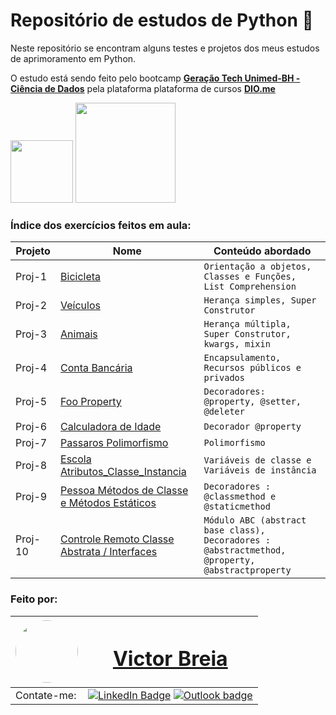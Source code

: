 # Repositório de estudos de Python 🐍

Neste repositório se encontram alguns testes e projetos dos meus estudos de aprimoramento em Python.

O estudo está sendo feito pelo bootcamp [**Geração Tech Unimed-BH - Ciência de Dados**](https://web.dio.me/track/ee0706bf-2d0a-4c45-8611-c1ee3b5fee2d) pela plataforma plataforma de cursos [**DIO.me**](https://dio.me)

[<img src="https://hermes.dio.me/tracks/342f7392-a8b5-421f-bea9-d29f1fd8aae9.png" width="100"/>](https://hermes.dio.me/tracks/342f7392-a8b5-421f-bea9-d29f1fd8aae9.png) [<img src="https://hermes.digitalinnovation.one/assets/diome/logo-full.svg" width="160"/>](https://hermes.digitalinnovation.one/assets/diome/logo-full.svg)

### Índice dos exercícios feitos em aula:

| Projeto  | Nome                                                                                                                               | Conteúdo abordado                                             |
| -------- | ---------------------------------------------------------------------------------------------------------------------------------- | ------------------------------------------------------------- |
| Proj-1 | [Bicicleta](https://github.com/vbreia/Learning_Python/blob/main/Projetos_POO/01_Bicicleta_Classes_Functions_ListComprehensions.py) | `Orientação a objetos, Classes e Funções, List Comprehension` |
| Proj-2 | [Veículos](https://github.com/vbreia/Learning_Python/blob/main/Projetos_POO/02_heranca_simples_veiculo.py)                         | `Herança simples, Super Construtor`                           |
| Proj-3 | [Animais](https://github.com/vbreia/Learning_Python/blob/main/Projetos_POO/03_heranca_multipla_animais.py)                            | `Herança múltipla, Super Construtor, kwargs, mixin`           |
| Proj-4 | [Conta Bancária](https://github.com/vbreia/Learning_Python/blob/main/Projetos_POO/04_Conta_Encapsulamento.py)                            | `Encapsulamento, Recursos públicos e privados`           |
| Proj-5 | [Foo Property](https://github.com/vbreia/Learning_Python/blob/main/Projetos_POO/05_Foo_Propriedades.py)                            | `Decoradores: @property, @setter, @deleter`           |
| Proj-6 | [Calculadora de Idade](https://github.com/vbreia/Learning_Python/blob/main/Projetos_POO/06_Calc_Idade_Dec_Property.py)                            | `Decorador @property`           |
| Proj-7 | [Passaros Polimorfismo](https://github.com/vbreia/Learning_Python/blob/main/Projetos_POO/07_Passaros_polimorfismo.py)                            | `Polimorfismo`           |
| Proj-8 | [Escola Atributos_Classe_Instancia](https://github.com/vbreia/Learning_Python/blob/main/Projetos_POO/08_Escola_atributos_classe_instancia.py)                            | `Variáveis de classe e Variáveis de instância`           |
| Proj-9 | [Pessoa Métodos de Classe e Métodos Estáticos](https://github.com/vbreia/Learning_Python/blob/main/Projetos_POO/09_Pessoa_metodos_classe_estatico.py)                            | `Decoradores : @classmethod e @staticmethod`           |
| Proj-10 | [Controle Remoto Classe Abstrata / Interfaces](https://github.com/vbreia/Learning_Python/blob/main/Projetos_POO/10_ControleRemoto_Classe_Abstrata.py)                            | `Módulo ABC (abstract base class), Decoradores : @abstractmethod,  @property,  @abstractproperty`           |

### Feito por:

| <a  href="https://www.linkedin.com/in/victor-breia/"> <img  style="border-radius: 50%;"  src="https://i.imgur.com/lGrTp6M.png" width="100px;"  alt=""/> |<h1> [Victor Breia](https://www.linkedin.com/in/victor-breia/)</a>                                                                      </h1>                                                                                                                                                                                    |
| ----------------------------------------------------------------------------------------------------------------------------------------------------------------------------------------------------------------------------- | ---------------------------------------------------------------------------------------------------------------------------------------------------------------------------------------------------------------------------------------------------------------------------------------------------------------------- |
| Contate-me:                                                                                                                                                                                                                   | [![LinkedIn Badge](https://img.shields.io/badge/linkedin-blue?logo=linkedin&style=for-the-badge&logoColor=white)](https://www.linkedin.com/in/victor-breia/) [![Outlook badge](https://img.shields.io/badge/outlook-blue?logo=microsoftoutlook&style=for-the-badge&logoColor=white)](mailto:victordaschagas@outlook.com) |
